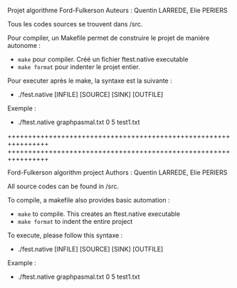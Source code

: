 Projet algorithme Ford-Fulkerson 
Auteurs : Quentin LARREDE, Elie PERIERS

Tous les codes sources se trouvent dans /src.

Pour compiler, un Makefile permet de construire le projet de manière autonome : 
 - `make` pour compiler. Créé un fichier ftest.native executable
 - `make format` pour indenter le projet entier.

Pour executer après le make, la syntaxe est la suivante : 
 - ./fest.native [INFILE] [SOURCE] [SINK] [OUTFILE]

 Exemple : 
 - ./ftest.native graphpasmal.txt 0 5 test1.txt


++++++++++++++++++++++++++++++++++++++++++++++++++++++++++++++++
++++++++++++++++++++++++++++++++++++++++++++++++++++++++++++++++

Ford-Fulkerson algorithm project
Authors : Quentin LARREDE, Elie PERIERS

All source codes can be found in /src.

To compile, a makefile also provides basic automation :
 - `make` to compile. This creates an ftest.native executable
 - `make format` to indent the entire project

To execute, please follow this syntaxe : 
 - ./fest.native [INFILE] [SOURCE] [SINK] [OUTFILE]

 Example : 
 - ./ftest.native graphpasmal.txt 0 5 test1.txt
